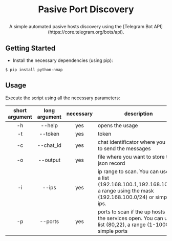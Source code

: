 # <p align="center">Pasive Port Discovery</p>

<p align="center">A simple automated pasive hosts discovery using the [Telegram Bot API](https://core.telegram.org/bots/api).

## Getting Started

* Install the necessary dependencies (using pip):
```
$ pip install python-nmap 
```

## Usage

Execute the script using all the necessary parameters:

|short argument|long argument|necessary|description|
|:---:|:---:| :---: |  --- |
|-h| --help| yes | opens the usage |
|-t| --token|  yes |token |
|-c| --chat_id|  yes |chat identificator where you want to send the messages |
|-o| --output|  yes |file where you want to store the json record |
|-i| --ips|  yes |ip range to scan. You can use use a list (192.168.100.1,192.168.100.2), a range using the mask (192.168.100.0/24) or simple ips.|
|-p| --ports|  yes |ports to scan if the up hosts have the services open. You can use a list (80,22), a range (1-1000) or simple ports |
